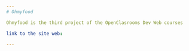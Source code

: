 ```yaml
---
# Ohmyfood

Ohmyfood is the third project of the OpenClasrooms Dev Web courses

link to the site web: 

---
```

